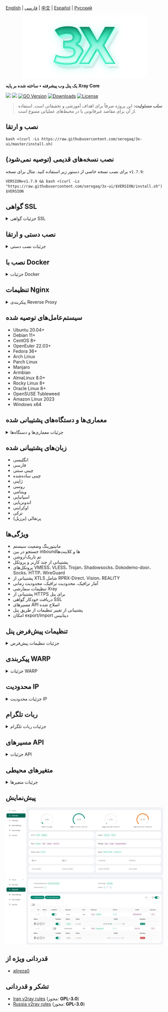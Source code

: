 [English](/README.md) | [فارسی](/README.fa_IR.md) | [中文](/README.zh_CN.md) | [Español](/README.es_ES.md) | [Русский](/README.ru_RU.md)

<p align="center">
  <picture>
    <source media="(prefers-color-scheme: dark)" srcset="./media/3x-ui-dark.png">
    <img alt="3x-ui" src="./media/3x-ui-light.png">
  </picture>
</p>

**یک پنل وب پیشرفته • ساخته شده بر پایه Xray Core**

[![](https://img.shields.io/github/v/release/serogaq/3x-ui.svg)](https://github.com/serogaq/3x-ui/releases)
[![](https://img.shields.io/github/actions/workflow/status/serogaq/3x-ui/release.yml.svg)](#)
[![GO Version](https://img.shields.io/github/go-mod/go-version/serogaq/3x-ui.svg)](#)
[![Downloads](https://img.shields.io/github/downloads/serogaq/3x-ui/total.svg)](#)
[![License](https://img.shields.io/badge/license-GPL%20V3-blue.svg?longCache=true)](https://www.gnu.org/licenses/gpl-3.0.en.html)

> **سلب مسئولیت:** این پروژه صرفاً برای اهداف آموزشی و تحقیقاتی است. استفاده از آن برای مقاصد غیرقانونی یا در محیط‌های عملیاتی ممنوع است.

## نصب و ارتقا

```
bash <(curl -Ls https://raw.githubusercontent.com/serogaq/3x-ui/master/install.sh)
```

## نصب نسخه‌های قدیمی (توصیه نمی‌شود)

برای نصب نسخه خاصی از دستور زیر استفاده کنید. مثال برای نسخه `v1.7.9`:

```
VERSION=v1.7.9 && bash <(curl -Ls "https://raw.githubusercontent.com/serogaq/3x-ui/$VERSION/install.sh") $VERSION
```

## گواهی SSL

<details>
  <summary>جزئیات گواهی SSL</summary>

### ACME

برای مدیریت گواهی‌های SSL با استفاده از ACME:

1. اطمینان حاصل کنید دامنه شما به درستی به سرور متصل است.
2. دستور `x-ui` را در ترمینال اجرا کرده و گزینه `مدیریت گواهی SSL` را انتخاب کنید.
3. گزینه‌های زیر نمایش داده می‌شوند:

   - **دریافت SSL:** دریافت گواهی SSL
   - **لغو:** لغو گواهی‌های موجود
   - **تمدید اجباری:** تمدید اجباری گواهی‌ها
   - **نمایش دامنه‌های موجود:** نمایش تمام دامنه‌های دارای گواهی  
   - **تنظیم مسیر گواهی برای پنل:** تنظیم مسیر گواهی برای دامنه شما

### Certbot

نصب و استفاده از Certbot:

```sh
apt-get install certbot -y
certbot certonly --standalone --agree-tos --register-unsafely-without-email -d yourdomain.com
certbot renew --dry-run
```

### Cloudflare

اسکریپت داخلی برای دریافت گواهی SSL از Cloudflare. نیازمند:

- ایمیل ثبت‌شده در Cloudflare
- کلید API جهانی Cloudflare
- دامنه باید از طریق Cloudflare به سرور متصل باشد

**دریافت کلید API جهانی Cloudflare:**

1. دستور `x-ui` را اجرا و گزینه `گواهی SSL کلادفلر` را انتخاب کنید.
2. به لینک [Cloudflare API Tokens](https://dash.cloudflare.com/profile/api-tokens) مراجعه کنید.
3. روی "View Global API Key" کلیک کنید:
   ![](media/APIKey1.PNG)
4. پس از احراز هویت، کلید API نمایش داده می‌شود:
   ![](media/APIKey2.png)

در هنگام استفاده، نام دامنه، ایمیل و کلید API را وارد کنید:
   ![](media/DetailEnter.png)

</details>

## نصب دستی و ارتقا

<details>
  <summary>جزئیات نصب دستی</summary>

#### استفاده

1. دریافت آخرین نسخه از سرور:

```sh
ARCH=$(uname -m)
case "${ARCH}" in
  x86_64 | x64 | amd64) XUI_ARCH="amd64" ;;
  i*86 | x86) XUI_ARCH="386" ;;
  armv8* | armv8 | arm64 | aarch64) XUI_ARCH="arm64" ;;
  armv7* | armv7) XUI_ARCH="armv7" ;;
  armv6* | armv6) XUI_ARCH="armv6" ;;
  armv5* | armv5) XUI_ARCH="armv5" ;;
  s390x) echo 's390x' ;;
  *) XUI_ARCH="amd64" ;;
esac

wget https://github.com/serogaq/3x-ui/releases/latest/download/x-ui-linux-${XUI_ARCH}.tar.gz
```

2. نصب یا ارتقا:

```sh
ARCH=$(uname -m)
case "${ARCH}" in
  x86_64 | x64 | amd64) XUI_ARCH="amd64" ;;
  i*86 | x86) XUI_ARCH="386" ;;
  armv8* | armv8 | arm64 | aarch64) XUI_ARCH="arm64" ;;
  armv7* | armv7) XUI_ARCH="armv7" ;;
  armv6* | armv6) XUI_ARCH="armv6" ;;
  armv5* | armv5) XUI_ARCH="armv5" ;;
  s390x) echo 's390x' ;;
  *) XUI_ARCH="amd64" ;;
esac

cd /root/
rm -rf x-ui/ /usr/local/x-ui/ /usr/bin/x-ui
tar zxvf x-ui-linux-${XUI_ARCH}.tar.gz
chmod +x x-ui/x-ui x-ui/bin/xray-linux-* x-ui/x-ui.sh
cp x-ui/x-ui.sh /usr/bin/x-ui
cp -f x-ui/x-ui.service /etc/systemd/system/
mv x-ui/ /usr/local/
systemctl daemon-reload
systemctl enable x-ui
systemctl restart x-ui
```

</details>

## نصب با Docker

<details>
  <summary>جزئیات Docker</summary>

#### استفاده

1. **نصب Docker:**

   ```sh
   bash <(curl -sSL https://get.docker.com)
   ```

2. **کلون پروژه:**

   ```sh
   git clone https://github.com/serogaq/3x-ui.git
   cd 3x-ui
   ```

3. **راه‌اندازی سرویس:**

   ```sh
   docker compose up -d
   ```

   یا

   ```sh
   docker run -itd \
      -e XRAY_VMESS_AEAD_FORCED=false \
      -v $PWD/db/:/etc/x-ui/ \
      -v $PWD/cert/:/root/cert/ \
      --network=host \
      --restart=unless-stopped \
      --name 3x-ui \
      ghcr.io/serogaq/3x-ui:latest
   ```

4. **به‌روزرسانی:**

   ```sh
   cd 3x-ui
   docker compose down
   docker compose pull 3x-ui
   docker compose up -d
   ```

5. **حذف:**

   ```sh
   docker stop 3x-ui
   docker rm 3x-ui
   cd --
   rm -r 3x-ui
   ```

</details>

## تنظیمات Nginx
<details>
  <summary>پیکربندی Reverse Proxy</summary>

#### Nginx Reverse Proxy
```nginx
location / {
    proxy_set_header X-Forwarded-For $proxy_add_x_forwarded_for;
    proxy_set_header X-Forwarded-Proto $scheme;
    proxy_set_header Host $http_host;
    proxy_set_header X-Real-IP $remote_addr;
    proxy_set_header Range $http_range;
    proxy_set_header If-Range $http_if_range; 
    proxy_redirect off;
    proxy_pass http://127.0.0.1:2053;
}
```

#### مسیر فرعی در Nginx
- اطمینان حاصل کنید "URI Path" در تنظیمات پنل یکسان باشد.
- `url` در تنظیمات پنل باید با `/` پایان یابد.   

```nginx
location /sub {
    proxy_set_header X-Forwarded-For $proxy_add_x_forwarded_for;
    proxy_set_header X-Forwarded-Proto $scheme;
    proxy_set_header Host $http_host;
    proxy_set_header X-Real-IP $remote_addr;
    proxy_set_header Range $http_range;
    proxy_set_header If-Range $http_if_range; 
    proxy_redirect off;
    proxy_pass http://127.0.0.1:2053;
}
```
</details>

## سیستم‌عامل‌های توصیه شده

- Ubuntu 20.04+
- Debian 11+
- CentOS 8+
- OpenEuler 22.03+
- Fedora 36+
- Arch Linux
- Parch Linux
- Manjaro
- Armbian
- AlmaLinux 8.0+
- Rocky Linux 8+
- Oracle Linux 8+
- OpenSUSE Tubleweed
- Amazon Linux 2023
- Windows x64

## معماری‌ها و دستگاه‌های پشتیبانی شده

<details>
  <summary>جزئیات معماری‌ها و دستگاه‌ها</summary>

- **amd64**: معماری استاندارد برای کامپیوترهای شخصی و سرورها
- **x86 / i386**: سیستم‌های دسکتاپ و لپ‌تاپ
- **armv8 / arm64 / aarch64**: دستگاه‌های موبایل و embedded مانند Raspberry Pi 4
- **armv7 / arm / arm32**: دستگاه‌های قدیمی مانند Orange Pi Zero
- **armv6 / arm / arm32**: دستگاه‌های بسیار قدیمی مانند Raspberry Pi 1
- **armv5 / arm / arm32**: سیستم‌های embedded قدیمی
- **s390x**: کامپیوترهای IBM mainframe
</details>

## زبان‌های پشتیبانی شده

- انگلیسی
- فارسی
- چینی سنتی
- چینی ساده‌شده
- ژاپنی
- روسی
- ویتنامی
- اسپانیایی
- اندونزیایی
- اوکراینی
- ترکی
- پرتغالی (برزیل)

## ویژگی‌ها

- مانیتورینگ وضعیت سیستم
- جستجو در بین inboundها و کلاینت‌ها
- تم تاریک/روشن
- پشتیبانی از چند کاربر و پروتکل
- پروتکل‌های VMESS، VLESS، Trojan، Shadowsocks، Dokodemo-door، Socks، HTTP، WireGuard
- پشتیبانی از XTLS شامل RPRX-Direct، Vision، REALITY
- آمار ترافیک، محدودیت ترافیک، محدودیت زمانی
- تنظیمات سفارشی Xray
- پشتیبانی از HTTPS برای پنل
- دریافت خودکار گواهی SSL
- مسیرهای API اصلاح شده
- پشتیبانی از تغییر تنظیمات از طریق پنل
- امکان export/import دیتابیس

## تنظیمات پیش‌فرض پنل

<details>
  <summary>جزئیات تنظیمات پیش‌فرض</summary>

### نام کاربری، رمز عبور، پورت و مسیر وب

در صورت عدم تغییر، این موارد به صورت تصادفی ایجاد می‌شوند (به جز Docker).

**تنظیمات پیش‌فرض Docker:**
- **نام کاربری:** admin
- **رمز عبور:** admin
- **پورت:** 2053

### مدیریت دیتابیس:

  امکان Backup و Restore دیتابیس از طریق پنل.

- **مسیر دیتابیس:**
  - `/etc/x-ui/x-ui.db`

### مسیر پایه وب

1. **بازنشانی مسیر:**
   - اجرای دستور `x-ui`
   - انتخاب گزینه `Reset Web Base Path`

2. **ساخت یا تنظیم مسیر:**
   - مسیر به صورت تصادفی ساخته شده یا قابل تنظیم است

3. **مشاهده تنظیمات فعلی:**
   - استفاده از دستور `x-ui settings` یا `View Current Settings` در `x-ui`

**توصیه امنیتی:**
- استفاده از مسیرهای طولانی و تصادفی برای افزایش امنیت

**مثال:**
- `http://ip:port/*webbasepath*/panel`
- `http://domain:port/*webbasepath*/panel`

</details>

## پیکربندی WARP

<details>
  <summary>جزئیات WARP</summary>

#### استفاده

**برای نسخه‌های `v2.1.0` و جدیدتر:**

WARP به صورت داخلی پشتیبانی می‌شود. تنها نیاز به فعال‌سازی در پنل است.

</details>

## محدودیت IP

<details>
  <summary>جزئیات محدودیت IP</summary>

#### استفاده

**توجه:** محدودیت IP در صورت استفاده از IP Tunnel کار نمی‌کند.

- **تا نسخه `v1.6.1`:**
  - محدودیت IP به صورت داخلی در پنل وجود دارد

**برای نسخه‌های `v1.7.0` و جدیدتر:**

برای فعال‌سازی نیاز به نصب `fail2ban` است:

1. اجرای دستور `x-ui` و انتخاب `مدیریت محدودیت IP`
2. گزینه‌های موجود:

   - **تغییر مدت زمان Ban**
   - **حذف تمام Banها**
   - **مشاهده لاگ‌ها**
   - **وضعیت Fail2ban**
   - **راه‌اندازی مجدد Fail2ban**
   - **حذف Fail2ban**

3. تنظیم مسیر `Access log` در پنل به `./access.log` و ذخیره و راه‌اندازی مجدد Xray

- **قبل از نسخه `v2.1.3`:**
  - تنظیم دستی `access.log` در تنظیمات Xray:

    ```sh
    "log": {
      "access": "./access.log",
      "dnsLog": false,
      "loglevel": "warning"
    },
    ```

- **از نسخه `v2.1.3`:**
  - امکان تنظیم `access.log` از طریق پنل

</details>

## ربات تلگرام

<details>
  <summary>جزئیات ربات تلگرام</summary>

#### استفاده

ربات تلگرام برای اطلاع‌رسانی ترافیک، ورود به پنل، Backup دیتابیس و ... استفاده می‌شود. نیازمند تنظیم:

- توکن تلگرام
- Chat ID ادمین‌ها
- زمان اطلاع‌رسانی (Cron syntax)
- اطلاع‌رسانی انقضا
- اطلاع‌رسانی ترافیک
- Backup دیتابیس
- اطلاع‌رسانی مصرف CPU

**سینتکس نمونه:**

- `30 \* \* \* \* \*` - اطلاع در ثانیه 30 هر دقیقه
- `@hourly` - هر ساعت
- `@daily` - هر روز

### ویژگی‌های ربات

- گزارش دوره‌ای
- اطلاع ورود به پنل
- اطلاع مصرف CPU
- اطلاع پیش‌از موعد انقضا و ترافیک
- گزارش ترافیک کلاینت‌ها
- منوی مبتنی بر دستور
- جستجوی کلاینت بر اساس ایمیل
- بررسی inboundها
- بررسی وضعیت سرور
- دریافت Backup
- چندزبانه

### راه‌اندازی ربات

- شروع [Botfather](https://t.me/BotFather) در تلگرام:
    ![Botfather](./media/botfather.png)

- ساخت ربات جدید با دستور /newbot:
    ![Create new bot](./media/newbot.png)

- شروع ربات ساخته شده:
    ![token](./media/token.png)

- تنظیمات پنل:
![Panel Config](./media/panel-bot-config.png)

وارد کردن توکن و Chat ID (دریافت از [این ربات](https://t.me/useridinfobot)):
![User ID](./media/user-id.png)

</details>

## مسیرهای API

<details>
  <summary>جزئیات API</summary>

#### استفاده

- [مستندات API](https://www.postman.com/hsanaei/3x-ui/collection/q1l5l0u/3x-ui)
- `/login` با `POST` داده کاربر: `{username: '', password: ''}`

| Method | مسیر                               | عملکرد                                      |
| :----: | ---------------------------------- | ------------------------------------------- |
| `GET`  | `"/list"`                          | دریافت تمام inboundها                      |
| `GET`  | `"/get/:id"`                       | دریافت inbound بر اساس id                  |
| `POST` | `"/add"`                           | افزودن inbound                              |
| `POST` | `"/del/:id"`                       | حذف inbound                                 |

- [<img src="https://run.pstmn.io/button.svg" alt="Run In Postman" style="width: 128px; height: 32px;">](https://app.getpostman.com/run-collection/5146551-dda3cab3-0e33-485f-96f9-d4262f437ac5?action=collection%2Ffork&source=rip_markdown&collection-url=entityId%3D5146551-dda3cab3-0e33-485f-96f9-d4262f437ac5%26entityType%3Dcollection%26workspaceId%3Dd64f609f-485a-4951-9b8f-876b3f917124)
</details>

## متغیرهای محیطی

<details>
  <summary>جزئیات متغیرها</summary>

#### استفاده

| متغیر         |                      نوع                      | پیش‌فرض       |
| ------------- | :--------------------------------------------: | :------------ |
| XUI_LOG_LEVEL | `"debug"` \| `"info"` \| `"warn"` \| `"error"` | `"info"`      |
| XUI_DEBUG     |                   `boolean`                    | `false`       |
| XUI_BIN_FOLDER|                    `string`                    | `"bin"`       |

مثال:

```sh
XUI_BIN_FOLDER="bin" XUI_DB_FOLDER="/etc/x-ui" go build main.go
```

</details>

## پیش‌نمایش

<picture>
  <source media="(prefers-color-scheme: dark)" srcset="./media/01-overview-dark.png">
  <img alt="3x-ui" src="./media/01-overview-light.png">
</picture>
<picture>
  <source media="(prefers-color-scheme: dark)" srcset="./media/02-inbounds-dark.png">
  <img alt="3x-ui" src="./media/02-inbounds-light.png">
</picture>

## قدردانی ویژه از

- [alireza0](https://github.com/alireza0/)

## تشکر و قدردانی

- [Iran v2ray rules](https://github.com/chocolate4u/Iran-v2ray-rules) (مجوز: **GPL-3.0**)
- [Russia v2ray rules](https://github.com/runetfreedom/russia-v2ray-rules-dat) (مجوز: **GPL-3.0**)
